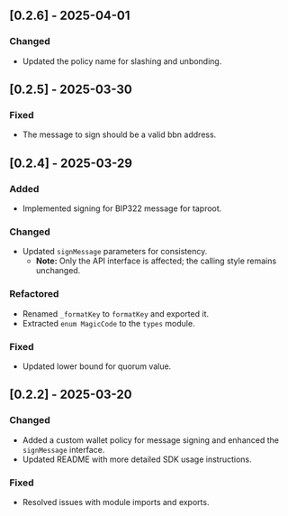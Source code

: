 ## [0.2.6] - 2025-04-01

### Changed
- Updated the policy name for slashing and unbonding.

## [0.2.5] - 2025-03-30

### Fixed
- The message to sign should be a valid bbn address.

## [0.2.4] - 2025-03-29

### Added
- Implemented signing for BIP322 message for taproot.

### Changed
- Updated `signMessage` parameters for consistency.
  - **Note:** Only the API interface is affected; the calling style remains unchanged.

### Refactored
- Renamed `_formatKey` to `formatKey` and exported it.
- Extracted `enum MagicCode` to the `types` module.

### Fixed
- Updated lower bound for quorum value.

## [0.2.2] - 2025-03-20

### Changed
- Added a custom wallet policy for message signing and enhanced the `signMessage` interface.
- Updated README with more detailed SDK usage instructions.

### Fixed
- Resolved issues with module imports and exports.